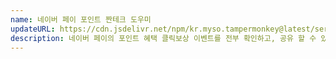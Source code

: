 ```yaml
---
name: 네이버 페이 포인트 짠테크 도우미
updateURL: https://cdn.jsdelivr.net/npm/kr.myso.tampermonkey@latest/service/com.naver.pay-share.events.user.js
description: 네이버 페이의 포인트 혜택 클릭보상 이벤트를 전부 확인하고, 공유 할 수 있도록 리스트를 복사합니다.
---
```

